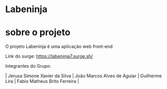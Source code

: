 # Labeninja

# sobre o projeto

O projeto Labeninja é uma aplicação web front-end 

Link do surge: https://labeninja7.surge.sh/

Integrantes do Grupo:

|  Jerusa Simone Xavier da Silva
|  João Marcos Alves de Aguiar
|  Guilherme Lira
|  Fabio Matheus Brito Ferreira  |
